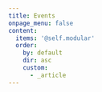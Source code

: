 ```yaml
---
title: Events
onpage_menu: false
content:
  items: '@self.modular'
  order:
    by: default
    dir: asc
    custom:
      - _article
---
```


